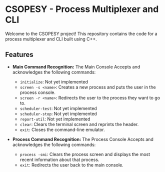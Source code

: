 # CSOPESY - Process Multiplexer and CLI

Welcome to the CSOPESY project! This repository contains the code for a process multiplexer and CLI built using C++. 

## Features

* **Main Command Recognition:** The Main Console Accepts and acknowledges the following commands:
    * `initialize`: Not yet implemented
    * `screen -s <name>`: Creates a new process and puts the user in the process console.
    * `screen -r <name>`: Redirects the user to the process they want to go to.
    * `scheduler-test`: Not yet implemented
    * `scheduler-stop`: Not yet implemented
    * `report-util`: Not yet implemented
    * `clear`: Clears the terminal screen and reprints the header.
    * `exit`: Closes the command-line emulator.
 
* **Process Command Recognition:** The Process Console Accepts and acknowledges the following commands:
   * `process -smi`: Clears the process screen and displays the most recent information about that process.
   * `exit`: Redirects the user back to the main console.
